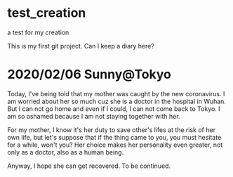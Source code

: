 # test_creation
a test for my creation

This is my first git project.
Can I keep a diary here?

# 2020/02/06 Sunny@Tokyo
Today, I've being told that my mother was caught by the new coronavirus.
I am worried about her so much cuz she is a doctor in the hospital in Wuhan.
But I can not go home and even if I could, I can not come back to Tokyo.
I am so ashamed because I am not staying together with her.

For my mother, I know it's her duty to save other's lifes at the risk of her own life, but let's suppose that if the thing came to you, you must hesitate for a while, won't you? Her choice makes her personality even greater, not only as a doctor, also as a human being.  

Anyway, I hope she can get recovered.
To be continued.
